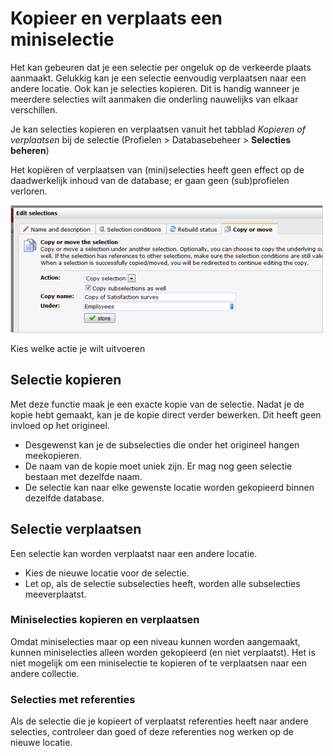 # Kopieer en verplaats een miniselectie

Het kan gebeuren dat je een selectie per ongeluk op de verkeerde plaats
aanmaakt. Gelukkig kan je een selectie eenvoudig verplaatsen naar een
andere locatie. Ook kan je selecties kopieren. Dit is handig wanneer je
meerdere selecties wilt aanmaken die onderling nauwelijks van elkaar
verschillen.

Je kan selecties kopieren en verplaatsen vanuit het tabblad *Kopieren of
verplaatsen* bij de selectie (Profielen \> Databasebeheer \> **Selecties
beheren**)

Het kopiëren of verplaatsen van (mini)selecties heeft geen effect op de
daadwerkelijk inhoud van de database; er gaan geen (sub)profielen
verloren.

![](../images/copyormoveselection.png)

Kies welke actie je wilt uitvoeren

Selectie kopieren
-----------------

Met deze functie maak je een exacte kopie van de selectie. Nadat je de
kopie hebt gemaakt, kan je de kopie direct verder bewerken. Dit heeft
geen invloed op het origineel.

-   Desgewenst kan je de subselecties die onder het origineel hangen
    meekopieren.
-   De naam van de kopie moet uniek zijn. Er mag nog geen selectie
    bestaan met dezelfde naam.
-   De selectie kan naar elke gewenste locatie worden gekopieerd binnen
    dezelfde database.

Selectie verplaatsen
--------------------

Een selectie kan worden verplaatst naar een andere locatie.

-   Kies de nieuwe locatie voor de selectie.
-   Let op, als de selectie subselecties heeft, worden alle subselecties
    meeverplaatst.

### Miniselecties kopieren en verplaatsen

Omdat miniselecties maar op een niveau kunnen worden aangemaakt, kunnen
miniselecties alleen worden gekopieerd (en niet verplaatst). Het is niet
mogelijk om een miniselectie te kopieren of te verplaatsen naar een
andere collectie.

### Selecties met referenties

Als de selectie die je kopieert of verplaatst referenties heeft naar
andere selecties, controleer dan goed of deze referenties nog werken op
de nieuwe locatie.
